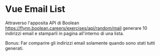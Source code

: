 # Vue Email List

Attraverso l'apposita API di Boolean
https://flynn.boolean.careers/exercises/api/random/mail
generare 10 indirizzi email e stamparli in pagina all'interno di una lista.

Bonus:
Far comparire gli indirizzi email solamente quando sono stati tutti generati.
